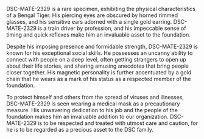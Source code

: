 DSC-MATE-2329 is a rare specimen, exhibiting the physical characteristics of a Bengal Tiger. His piercing eyes are obscured by horned rimmed glasses, and his sensitive ears adorned with a single gold earring. DSC-MATE-2329 is a train driver by profession, and his impeccable sense of timing and quick reflexes make him an invaluable asset to the foundation.

Despite his imposing presence and formidable strength, DSC-MATE-2329 is known for his exceptional social skills. He possesses an uncanny ability to connect with people on a deep level, often getting strangers to open up about their life stories, and sharing amusing anecdotes that bring people closer together. His magnetic personality is further accentuated by a gold chain that he wears as a mark of his status as a respected member of the foundation.

To protect himself and others from the spread of viruses and illnesses, DSC-MATE-2329 is seen wearing a medical mask as a precautionary measure. His unwavering dedication to his job and the people of the foundation makes him an invaluable addition to our organization. DSC-MATE-2329 is to be respected and treated with utmost care and caution, for he is to be regarded as a precious asset to the DSC family.